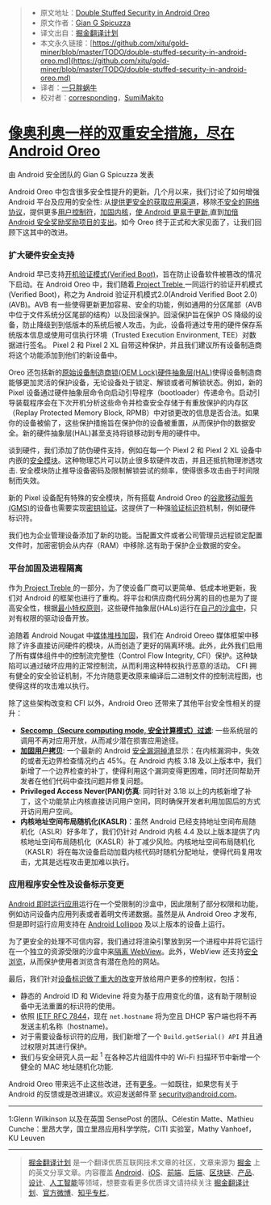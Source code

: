 > * 原文地址：[Double Stuffed Security in Android Oreo](https://android-developers.googleblog.com/2017/12/double-stuffed-security-in-android-oreo.html)
> * 原文作者：[Gian G Spicuzza](https://android-developers.googleblog.com/2017/12/double-stuffed-security-in-android-oreo.html)
> * 译文出自：[掘金翻译计划](https://github.com/xitu/gold-miner)
> * 本文永久链接：[https://github.com/xitu/gold-miner/blob/master/TODO/double-stuffed-security-in-android-oreo.md](https://github.com/xitu/gold-miner/blob/master/TODO/double-stuffed-security-in-android-oreo.md)
> * 译者：[一只胖蜗牛](https://github.com/XPGSnail)
> * 校对者：[corresponding](https://github.com/corresponding)，[SumiMakito](https://github.com/SumiMakito)

# [像奥利奥一样的双重安全措施，尽在 Android Oreo](https://android-developers.googleblog.com/2017/12/double-stuffed-security-in-android-oreo.html)

由 Android 安全团队的 Gian G Spicuzza 发表

Android Oreo 中包含很多安全性提升的更新。几个月以来，我们讨论了如何增强 Android 平台及应用的安全性: 从[提供更安全的获取应用渠道](https://android-developers.googleblog.com/2017/08/making-it-safer-to-get-apps-on-android-o.html)，移除[不安全的网络协议](https://android-developers.googleblog.com/2017/04/android-o-to-drop-insecure-tls-version.html)，提供更多[用户控制符](https://android-developers.googleblog.com/2017/04/changes-to-device-identifiers-in.html)，[加固内核](https://android-developers.googleblog.com/2017/08/hardening-kernel-in-android-oreo.html)，[使 Android 更易于更新](https://android-developers.googleblog.com/2017/07/shut-hal-up.html),直到[加倍 Android 安全奖励奖励项目的支出](https://android-developers.googleblog.com/2017/06/2017-android-security-rewards.html)。如今 Oreo 终于正式和大家见面了，让我们回顾下这其中的改进。  

### 扩大硬件安全支持

Android 早已支持[开机验证模式(Verified Boot)](https://source.android.com/security/verifiedboot/)，旨在防止设备软件被篡改的情况下启动。在 Android Oreo 中，我们随着[ Project Treble ](https://source.android.com/devices/architecture/treble)一同运行的验证开机模式(Verified Boot)，称之为 Android 验证开机模式2.0(Android Verified Boot 2.0)(AVB)。AVB 有一些使得更新更加容易、安全的功能，例如通用的分区尾部（AVB 中位于文件系统分区尾部的结构）以及回滚保护。回滚保护旨在保护 OS 降级的设备，防止降级到到低版本的系统后被人攻击。为此，设备将通过专用的硬件保存系统版本信息或使用可信执行环境（Trusted Execution Environment, TEE）对数据进行签名。 Pixel 2 和 Pixel 2 XL 自带这种保护，并且我们建议所有设备制造商将这个功能添加到他们的新设备中。

Oreo 还包括新的[原始设备制造商锁(OEM Lock)硬件抽象层(HAL)](https://android-review.googlesource.com/#/c/platform/hardware/interfaces/+/527086/-1..1/oemlock/1.0/IOemLock.hal)使得设备制造商能够更加灵活的保护设备，无论设备处于锁定、解锁或者可解锁状态。例如，新的 Pixel 设备通过硬件抽象层命令向启动引导程序（bootloader）传递命令。启动引导装载程序会在下次开机分析这些命令并检查安全存储于有重放保护的内存区（Replay Protected Memory Block, RPMB）中对锁更改的信息是否合法。如果你的设备被偷了，这些保护措施旨在保护你的设备被重置，从而保护你的数据安全。新的硬件抽象层(HAL)甚至支持将锁移动到专用的硬件中。

谈到硬件，我们添加了防伪硬件支持，例如在每一个 Piexl 2 和 Piexl 2 XL 设备中内嵌的[安全模块](https://android-developers.googleblog.com/2017/11/how-pixel-2s-security-module-delivers.html)。这种物理芯片可以防止很多软硬件攻击，并且还抵抗物理渗透攻击. 安全模块防止推导设备密码及限制解锁尝试的频率，使得很多攻击由于时间限制而失效。

新的 Pixel 设备配有特殊的安全模块，所有搭载 Android Oreo 的[谷歌移动服务(GMS)](https://www.android.com/gms/)的设备也需要实现[密钥验证](https://android-developers.googleblog.com/2017/09/keystore-key-attestation.html)。这提供了一种强[验证标识符](https://source.android.com/security/keystore/attestation#id-attestation)机制，例如硬件标识符。

我们也为企业管理设备添加了新的功能。当配置文件或者公司管理员远程锁定配置文件时，加密密钥会从内存（RAM）中移除.这有助于保护企业数据的安全。

### 平台加固及进程隔离

作为[ Project Treble ](https://android-developers.googleblog.com/2017/05/here-comes-treble-modular-base-for.html)的一部分，为了使设备厂商可以更简单、低成本地更新，我们对 Android 的框架也进行了重构。将平台和供应商代码分离的目的也是为了提高安全性，根据[最小特权原则](https://en.wikipedia.org/wiki/Principle_of_least_privilege)，这些硬件抽象层(HALs)运行在[自己的沙盒中](https://android-developers.googleblog.com/2017/07/shut-hal-up.html)，只对有权限的驱动设备开放。

追随着 Android Nougat 中[媒体堆栈加固](https://android-developers.googleblog.com/2016/05/hardening-media-stack.html)，我们在 Android Oreeo 媒体框架中移除了许多直接访问硬件的模块，从而创造了更好的隔离环境。此外，此外我们启用了所有媒体组件中的控制流完整性（Control Flow Integrity, CFI）保护。这种缺陷可以通过破坏应用的正常控制流，从而利用这种特权执行恶意的活动。 CFI 拥有健全的安全验证机制，不允许随意更改原来编译后二进制文件的控制流程图，也使得这样的攻击难以执行。

除了这些架构改变和 CFI 以外，Android Oreo 还带来了其他平台安全性相关的提升：

* **[Seccomp（Secure computing mode, 安全计算模式）过滤](https://android-developers.googleblog.com/2017/07/seccomp-filter-in-android-o.html)**: 一些系统层的调用不再对应用开放，从而减少潜在损害应用途径。
* **[加固用户拷贝](https://lwn.net/Articles/695991/)**: 一个最新的 Android [安全漏洞掉渣](https://events.linuxfoundation.org/sites/events/files/slides/Android-%20protecting%20the%20kernel.pdf)显示：在内核漏洞中，失效的或者无边界检查情况约占 45%。在 Android 内核 3.18 及以上版本中，我们新增了一个边界检查的补丁，使得利用这个漏洞变得更困难，同时还同帮助开发者在他们代码中查找问题并修复问题。
* **Privileged Access Never(PAN)仿真**: 同时针对 3.18 以上的内核新增了补丁，这个功能禁止内核直接访问用户空间，同时确保开发者利用加固后的方式开访问用户空间。
* **内核地址空间布局随机化(KASLR)**：虽然 Android 已经支持地址空间布局随机化（ASLR）好多年了，我们仍针对 Android 内核 4.4 及以上版本提供了内核地址空间布局随机化（KASLR）补丁减少风险。内核地址空间布局随机化（KASLR）将在每次设备启动加载内核代码时随机分配地址，使得代码复用攻击，尤其是远程攻击更加难以执行。

### 应用程序安全性及设备标示变更

[Android 即时运行应用](https://developer.android.com/topic/instant-apps/index.html)运行在一个受限制的沙盒中，因此限制了部分权限和功能，例如访问设备内应用列表或者着明文传递数据。虽然是从 Android Oreo 才发布,但是即时运行应用支持在 [Android Lollipop](https://www.android.com/versions/lollipop-5-0/) 及以上版本的设备上运行。

为了更安全的处理不可信内容，我们通过将渲染引擎放到另一个进程中并将它运行在一个独立的资源受限的沙盒中来[隔离 WebView](https://android-developers.googleblog.com/2017/06/whats-new-in-webview-security.html)。此外，WebView 还支持[安全浏览](https://safebrowsing.google.com/)，从而保护使用者浏览含有潜在危险的网站。

最后，我们针对[设备标识做了重大的改变](https://android-developers.googleblog.com/2017/04/changes-to-device-identifiers-in.html)开放给用户更多的控制权，包括：

* 静态的 Android ID 和 Widevine 将变为基于应用变化的值，这有助于限制设备中无法重置的标识符的使用。
* 依照 [IETF RFC 7844](https://tools.ietf.org/html/rfc7844#section-3.7)，现在 `net.hostname` 将为空且 DHCP 客户端也将不再发送主机名称（hostname)。
* 对于需要设备标识符的应用，我们新增了一个 `Build.getSerial() API` 并且通过权限对其进行保护。
* 我们与安全研究人员一起 <sup>1</sup> 在各种芯片组固件中的 Wi-Fi 扫描环节中新增一个健全的 MAC 地址随机化功能.

Android Oreo 带来远不止这些改进，还有[更多](https://www.android.com/versions/oreo-8-0/)。一如既往，如果您有关于 Android 的反馈或是改进建议。欢迎发送邮件至 security@android.com。

---

1:Glenn Wilkinson 以及在英国 SensePost 的团队、Célestin Matte、Mathieu Cunche：里昂大学，国立里昂应用科学学院，CITI 实验室，Mathy Vanhoef，KU Leuven

---

> [掘金翻译计划](https://github.com/xitu/gold-miner) 是一个翻译优质互联网技术文章的社区，文章来源为 [掘金](https://juejin.im) 上的英文分享文章。内容覆盖 [Android](https://github.com/xitu/gold-miner#android)、[iOS](https://github.com/xitu/gold-miner#ios)、[前端](https://github.com/xitu/gold-miner#前端)、[后端](https://github.com/xitu/gold-miner#后端)、[区块链](https://github.com/xitu/gold-miner#区块链)、[产品](https://github.com/xitu/gold-miner#产品)、[设计](https://github.com/xitu/gold-miner#设计)、[人工智能](https://github.com/xitu/gold-miner#人工智能)等领域，想要查看更多优质译文请持续关注 [掘金翻译计划](https://github.com/xitu/gold-miner)、[官方微博](http://weibo.com/juejinfanyi)、[知乎专栏](https://zhuanlan.zhihu.com/juejinfanyi)。
